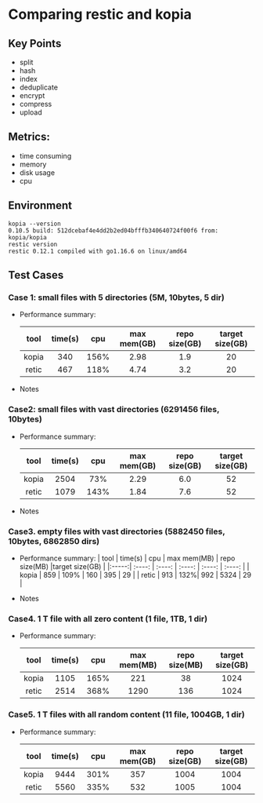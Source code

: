# Comparing restic and kopia

## Key Points
- split
- hash
- index
- deduplicate
- encrypt
- compress
- upload

## Metrics:
- time consuming
- memory
- disk usage
- cpu

## Environment
    kopia --version
    0.10.5 build: 512dcebaf4e4dd2b2ed04bfffb340640724f00f6 from: kopia/kopia 
    restic version 
    restic 0.12.1 compiled with go1.16.6 on linux/amd64
    


## Test Cases
### Case 1: small files with 5 directories (5M, 10bytes, 5 dir)
    
- Performance summary: 
        
    |tool | time(s) | cpu | max mem(GB) | repo size(GB) |target size(GB) |
    |:-----:| :----: | :----: | :----: | :----: | :----: |
    | kopia | 340 | 156% | 2.98 | 1.9 | 20 |
    | retic | 467 | 118% | 4.74 | 3.2 | 20 |
    

- Notes


### Case2: small files with vast directories (6291456 files, 10bytes)

- Performance summary: 
        
    |tool | time(s) | cpu | max mem(GB) | repo size(GB) |target size(GB) |
    |:-----:| :----: | :----: | :----: | :----: | :----: |
    | kopia | 2504 | 73% | 2.29 | 6.0 | 52 |
    | retic | 1079 | 143%| 1.84 | 7.6 | 52 |
   
- Notes

### Case3. empty files with vast directories (5882450 files, 10bytes, 6862850 dirs)

- Performance summary:
    | tool | time(s) | cpu | max mem(MB) | repo size(MB) |target size(GB) |
    |:-----:| :----: | :----: | :----: | :----: | :----: |
    | kopia | 859 | 109% | 160 | 395 | 29 |
    | retic | 913 | 132%| 992 | 5324 | 29 |
    
- Notes

### Case4. 1 T file with all zero content  (1 file, 1TB, 1 dir)

- Performance summary: 
        
    |tool | time(s) | cpu | max mem(MB) | repo size(MB) |target size(GB) |
    |:-----:| :----: | :----: | :----: | :----: | :----: |
    | kopia | 1105 | 165% | 221 | 38 | 1024 |
    | retic | 2514 | 368%| 1290 | 136 | 1024 |
    

### Case5. 1 T files with all random content  (11 file, 1004GB, 1 dir)

- Performance summary: 
        
    |tool | time(s) | cpu | max mem(GB) | repo size(GB) |target size(GB) |
    |:-----:| :----: | :----: | :----: | :----: | :----: |
    | kopia | 9444 | 301% | 357 | 1004 | 1004 |
    | retic | 5560 | 335%| 532 | 1005 | 1004 |
    
